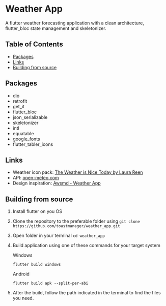 # Weather App

A flutter weather forecasting application with a clean architecture, flutter_bloc state management and skeletonizer.

## Table of Contents

- [Packages](#packages)
- [Links](#links)
- [Building from source](#building-from-source)

## Packages

- dio
- retrofit
- get_it
- flutter_bloc
- json_serializable
- skeletonizer
- intl
- equatable
- google_fonts
- flutter_tabler_icons

## Links

- Weather icon pack: [The Weather is Nice Today by Laura Reen](https://www.iconfinder.com/iconsets/the-weather-is-nice-today)
- API: [open-meteo.com](https://open-meteo.com/)
- Design inspiration: [Awsmd - Weather App](https://dribbble.com/shots/20449736-Weather-App)

## Building from source

1. Install flutter on you OS
2. Clone the repository to the preferable folder using `git clone https://github.com/toastmanager/weather_app.git`
3. Open folder in your terminal `cd weather_app`
4. Build application using one of these commands for your target system

    Windows

    ```
    flutter build windows
    ```
    
    Android
    ```
    flutter build apk --split-per-abi
    ```
5. After the build, follow the path indicated in the terminal to find the files you need.